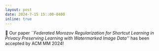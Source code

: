 ```yaml
---
layout: post
date: 2024-7-15 15::00-0400
inline: true
---
```


:pencil: Our paper *``Federated Morozov Regularization for Shortcut Learning in Privacy Preserving Learning with Watermarked Image Data''* has been accepted by ACM MM 2024! 
